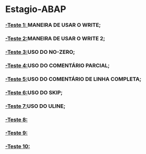 # Estagio-ABAP

### [-Teste 1: ](https://github.com/ErikTakeuti/Estagio-ABAP/blob/main/Teste%201.abap)MANEIRA DE USAR O WRITE;

### [-Teste 2:](https://github.com/ErikTakeuti/Estagio-ABAP/blob/main/Teste%202.abap)MANEIRA DE USAR O WRITE 2;

### [-Teste 3:](https://github.com/ErikTakeuti/Estagio-ABAP/blob/main/Teste%203.abap)USO DO NO-ZERO;

### [-Teste 4:](https://github.com/ErikTakeuti/Estagio-ABAP/blob/main/Teste%204.abap)USO DO COMENTÁRIO PARCIAL;

### [-Teste 5:](https://github.com/ErikTakeuti/Estagio-ABAP/blob/main/Teste%205.abap)USO DO COMENTÁRIO DE LINHA COMPLETA;

### [-Teste 6:](https://github.com/ErikTakeuti/Estagio-ABAP/blob/main/Teste%206.abap)USO DO SKIP;

### [-Teste 7:](https://github.com/ErikTakeuti/Estagio-ABAP/blob/main/Teste%207.abap)USO DO ULINE;

### [-Teste 8:]()

### [-Teste 9:]()

### [-Teste 10:]()


